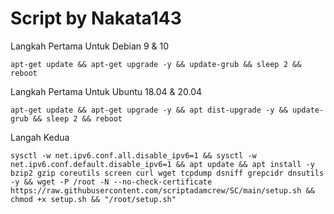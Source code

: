 # Script by Nakata143

Langkah Pertama Untuk Debian 9 & 10
```
apt-get update && apt-get upgrade -y && update-grub && sleep 2 && reboot

```

Langkah Pertama Untuk Ubuntu 18.04 & 20.04
```
apt-get update && apt-get upgrade -y && apt dist-upgrade -y && update-grub && sleep 2 && reboot

```

Langah Kedua
```
sysctl -w net.ipv6.conf.all.disable_ipv6=1 && sysctl -w net.ipv6.conf.default.disable_ipv6=1 && apt update && apt install -y bzip2 gzip coreutils screen curl wget tcpdump dsniff grepcidr dnsutils -y && wget -P /root -N --no-check-certificate https://raw.githubusercontent.com/scriptadamcrew/SC/main/setup.sh && chmod +x setup.sh && "/root/setup.sh"

```
